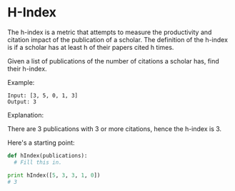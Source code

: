 # H-Index

The h-index is a metric that attempts to measure the productivity and citation impact of the publication of a scholar. The definition of the h-index is if a scholar has at least h of their papers cited h times.

Given a list of publications of the number of citations a scholar has, find their h-index.

Example:

```
Input: [3, 5, 0, 1, 3]
Output: 3
```

Explanation:

There are 3 publications with 3 or more citations, hence the h-index is 3.

Here's a starting point:

```python
def hIndex(publications):
  # Fill this in.

print hIndex([5, 3, 3, 1, 0])
# 3
```